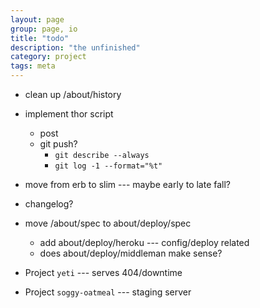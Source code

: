 ```yaml
---
layout: page
group: page, io
title: "todo"
description: "the unfinished"
category: project
tags: meta
---
```

* clean up /about/history
* implement thor script
   * post
   * git push?
      * `git describe --always`
      * `git log -1 --format="%t"`
* move from erb to slim --- maybe early to late fall?
* changelog?
* move /about/spec to about/deploy/spec
   * add about/deploy/heroku --- config/deploy related
   * does about/deploy/middleman make sense?

* Project `yeti` --- serves 404/downtime
* Project `soggy-oatmeal` --- staging server

